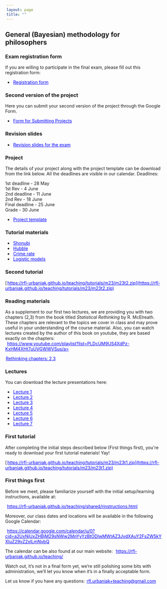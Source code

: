 ```yaml
---
layout: page
title: ""
---
```



<style>
a {
    color: blue;
    margin-right: 2px;
    margin-left: 2px;
}
</style>

## General (Bayesian) methodology for philosophers

### Exam registration form

If you are willing to participate in the final exam, please fill out this registration form:

- <a href="https://docs.google.com/forms/d/e/1FAIpQLSfs64iNnR4bk9FQbLZ5hUyE5cgxhNfELFIzjClJUT7ACGXR8w/viewform?usp=sf_link">Registration form</a>


### Second version of the project

Here you can submit your second version of the project through the Google Form.

- <a href="https://docs.google.com/forms/d/e/1FAIpQLScyKusftv90D5j0bW-uRFoz4yowozO9dfl-Il84cJx-Nndekg/viewform?usp=sf_link">Form for Submitting Projects</a>


### Revision slides

- <a href="https://rfl-urbaniak.github.io/teaching/sharedResources/slidesCrimRev.pdf">Revision slides for the exam</a>

### Project 

The details of your project along with the project template can be download from the link below. All the deadlines are visible in our calendar. Deadlines:

1st deadline - 28 May    
1st Rev - 4 June    
2nd deadline - 11 June   
2nd Rev - 18 June     
Final deadline - 25 June    
Grade - 30 June    

- <a href="https://rfl-urbaniak.github.io/teaching/sharedResources/metProjectTemplate.zip">Project template</a>


### Tutorial materials

- <a href="https://rfl-urbaniak.github.io/teaching/tutorials/m23/shonubi.zip">Shonubi</a>
- <a href="https://rfl-urbaniak.github.io/teaching/tutorials/m23/hubble.zip">Hubble</a> 
- <a href="https://rfl-urbaniak.github.io/teaching/tutorials/crim23/firstModel.zip">Crime rate</a>
- <a href="https://rfl-urbaniak.github.io/teaching/tutorials/m23/logisticTutm.zip">Logistic models</a>

### Second tutorial

[https://rfl-urbaniak.github.io/teaching/tutorials/m23/m23t2.zip](https://rfl-urbaniak.github.io/teaching/tutorials/m23/m23t2.zip)

### Reading materials

As a supplement to our first two lectures, we are providing you with two chapters (2,3) from the book titled <i>Statistical Rethinking</i> by R. McElreath. These chapters are relevant to the topics we cover in class and may prove useful in your understanding of the course material. Also, you can watch lectures created by the author of this book on youtube, they are based exactly on the chapters:<br> 
<a href="https://www.youtube.com/playlist?list=PLDcUM9US4XdPz-KxHM4XHt7uUVGWWVSus">https://www.youtube.com/playlist?list=PLDcUM9US4XdPz-KxHM4XHt7uUVGWWVSus/a> 

<a href="https://rfl-urbaniak.github.io/teaching/sharedResources/StatisticalRethinkingCh2&3.pdf">Rethinking chapters: 2,3</a>

### Lectures

You can download the lecture presentations here:
- <a href="https://rfl-urbaniak.github.io/teaching/sharedResources/lectures/m23l1.pdf">Lecture 1</a>
- <a href="https://rfl-urbaniak.github.io/teaching/sharedResources/lectures/m23l2.pdf">Lecture 2</a>
- <a href="https://rfl-urbaniak.github.io/teaching/sharedResources/lectures/m23l3.pdf">Lecture 3</a>
- <a href="https://rfl-urbaniak.github.io/teaching/sharedResources/lectures/m23l4.pdf">Lecture 4</a>
- <a href="https://rfl-urbaniak.github.io/teaching/sharedResources/lectures/m23l5.pdf">Lecture 5</a>
- <a href="https://rfl-urbaniak.github.io/teaching/sharedResources/lectures/m23l6.pdf">Lecture 6</a>
- <a href="https://rfl-urbaniak.github.io/teaching/sharedResources/lectures/m23l7.pdf">Lecture 7</a>

### First tutorial 

After completing the initial steps described below (First things first), you're ready to download your first tutorial materials! Yay!

[https://rfl-urbaniak.github.io/teaching/tutorials/m23/m23t1.zip](https://rfl-urbaniak.github.io/teaching/tutorials/m23/m23t1.zip)

### First things first

Before we meet, please familiarize yourself with the initial setup/learning instructions, available at:

<a href="https://rfl-urbaniak.github.io/teaching/shared/rinstructions.html">https://rfl-urbaniak.github.io/teaching/shared/rinstructions.html</a>  

Moreover, our class dates and locations will be available in the following Google Calendar:

<a href="https://calendar.google.com/calendar/u/0?cid=a2UxNjUxZHBjM29sNWw2MnYyYzBtODlwMWtAZ3JvdXAuY2FsZW5kYXIuZ29vZ2xlLmNvbQ">https://calendar.google.com/calendar/u/0?cid=a2UxNjUxZHBjM29sNWw2MnYyYzBtODlwMWtAZ3JvdXAuY2FsZW5kYXIuZ29vZ2xlLmNvbQ</a>  

The calendar can be also found at our main website: <a href="https://rfl-urbaniak.github.io/teaching/">https://rfl-urbaniak.github.io/teaching/</a>  

Watch out, it’s not in a final form yet, we’re still polishing some bits with administration, we’ll let you know when it’s in a finally acceptable form. 

Let us know if you have any questions: rfl.urbaniak+teaching@gmail.com





